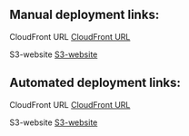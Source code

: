 ## Manual deployment links:

CloudFront URL
[CloudFront URL](https://d3gn60wk1o2b7d.cloudfront.net)

S3-website
[S3-website](http://rss-buckeet.s3-website-eu-west-1.amazonaws.com/)

## Automated deployment links:

CloudFront URL
[CloudFront URL](https://d11fqvdnfr8mnl.cloudfront.net/)

S3-website
[S3-website](http://react-test-aws-bucket.s3-website-eu-west-1.amazonaws.com/)
